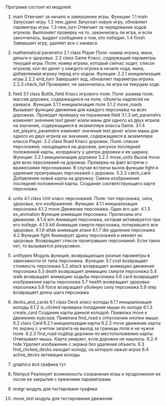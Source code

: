 #

Програма состоит из модулей:

1. main
Отвечает за начало и завершение игры.
Функции:
1.1 main
Запускает игру.
1.2 new_game
Запускат новую игру, обновляет параметры игры.
1.3 new_turn
Отвечает за чередование ходов игроков. Выполняет проверку на то, закончилась ли игра, и если закончилась, выдает
сообщение о том, кто победил.
1.4 finish
Завершает игру, удаляет все с канваса.

2. mathematical parametrs
2.1 class Player
Поля: номер игрока, мана, деньги и здоровье.
2.2 class Game
Класс, содержащий параметры текущей игры.
Поля: номер игрока, который сейчас ходит, список игроков, кол-во денег у каждого игрока в начале хода, мана,
добавляемая игроку перед его ходом.
Функции:
2.2.1 инициализация игры
2.2.2 end_turn
Завершает ход, обновляет параметры игрока.
2.2.3 check_fail
Проверяет, не закончилась ли игра на текущем ходе.

3. field
3.1 class Buttle_field
Класс игрового поля.
Поля: размер поля, массив дорожек, содержащихся на поле, объекты надписей на канвасе.
Функции
3.1.1 инициализация поля
3.1.2 move_roads
Вызывает функцию движения для каждого персонажа на всех дорожках. Проводит проверку на поражение.field
3.1.3 set_parametrs
изменяет значения text денег и/или маны для одного из двух игрков на значения, содержащиеся в экземпляре класса Game.
3.1.4 set_players_parametrs
изменяет значения text денег и/или маны для одного из двух игрков на значения, содержащиеся в экземпляре класса Player.
3.2 class Road
Класс дорожек.
Поля: списки персонажей, находящихся на дорожке, рисунок последней положенной карты, координату y центра дорожки и
ее ширину.
Функции:
3.2.1 инициализация дорожки
3.2.2 move_units
Вызов move для всех персонажей на дорожке. Проверка на факт встречи с вражескими персонажами. В случае встречи вызов
функции fight и удаление проигравших персонажей с дорожки.
3.2.3 catch_card
Добавление новой карты на дорожку. Смена изображения последней положенной карты. Создание соответствующего карте
персонажа.

4. units
4.1 class Unit
класс персонажей.
Поля: тип персонажа, сила, здоровье, его изображение.
Функции:
4.1.1 инициализация персонажа
4.1.2 move
Движение персонажа. Один его шаг.
4.1.3 ex_animation
Функция анимации персонажа. Прописаны его движения.
4.1.4 win
Анимация персонажа, которая активируется при его победе.
4.1.5 kill
Анимация смерти персонажа, потерявшего все здоровье.
4.1.6 attak
анимация атаки
4.1.7 die
удаление персонажа
4.2 Функция fight
Анимирует драку персонажей и меняет их здоровье. Возвращает список проигравших персонажей. Если таких нет, то
вызывается рекурсивно.

5. unittypes
Модуль функций, возвращающих разные параметры в зависимости от типа персонажа.
Функции:
5.1 cost
возвращает стоимость персонажа
5.2 attack
возвращает анимацию движения персонажа
5.3 death
возвращает анимацию смерти персонажа
5.4 walk
возвращает анимацию ходьбы персонажа
5.6 card
возвращает изображение карты персонажа
5.7 health
возвращает здоровье персонажа
5.8 force
возвращает убойную силу персонажа
5.9 step
возвращает длину шага персонажа

6. decks_and_cards
6.1 class Deck
класс колоды
6.1.1 инициализация колоды
6.1.2 is_clicked
проверка попадания мыши по колоде
6.1.3 create_card
Создание карты данной колодой. Привязка move к движению курсора. Привязка find_road к отпусканию кнопки мыши.
6.2 class Card
6.2.1 инициализация карты
6.2.2 move
движение карты по экрану с учетом запрета на выход за границы поля и на чужое поле.
6.2.3 find_road
подбор дорожки по местоположению карты. Отвязывает мышь. Карта умирает, если дорожки не нашлось.
6.2.4 hide
 Удаляет изобажение с экрана без удаления объекта.
6.3 find_clicked_decks
находит колоду, на которую нажал игрок
6.4 active_decks
активация колоды

7. graphics
вся графика тут

8. fileinput
Реализует возможность сохранения игры и продолжения ее после ее закрытия с прежними параметрами.

9. testgr
модуль для тестироваия графики

10. move_test
модуль для тестирования движения
